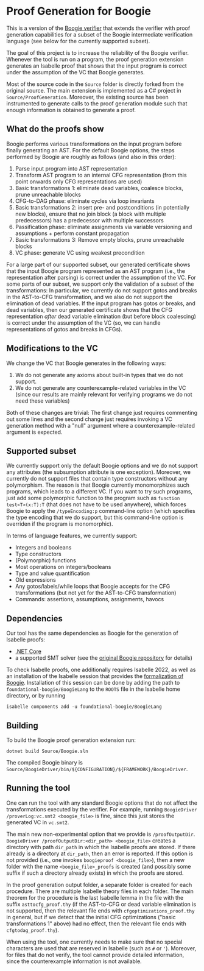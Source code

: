 # Proof Generation for Boogie

This is a version of the [Boogie verifier](https://github.com/boogie-org/boogie) 
that extends the verifier with proof generation capabilities for a subset of
the Boogie intermediate verification language (see below for the currently
supported subset).

The goal of this project is to increase the reliability of the Boogie verifier.
Whenever the tool is run on a program, the proof generation extension generates 
an Isabelle proof that shows that the input program is 
correct under the assumption of the VC that Boogie generates.

Most of the source code in the `Source` folder is directly forked from the original
source. The main extension is implemented as a C# project in `Source/ProofGeneration`.
Moreover, the existing source has been instrumented to generate calls to the 
proof generation module such that enough information is obtained to generate 
a proof.


## What do the proofs show
Boogie performs various transformations on the input program before finally
generating an AST. For the default Boogie options, the steps performed by 
Boogie are roughly as follows (and also in this order):

1. Parse input program into AST representation
1. Transform AST program to an internal CFG representation (from this point onwards
only CFG representations are used)
2. Basic transformations 1: eliminate dead variables, coalesce blocks, prune unreachable blocks
3. CFG-to-DAG phase: eliminate cycles via loop invariants
4. Basic transformations 2: insert pre- and postconditions (in potentially new blocks), 
ensure that no join block (a block with multiple predecessors) has a predecessor
with multiple successors
5. Passification phase: eliminate assignments via variable versioning and assumptions + perform
constant propagation
6. Basic transformations 3: Remove empty blocks, prune unreachable blocks
7. VC phase: generate VC using weakest precondition

For a large part of our supported subset, our generated certificate shows that the input Boogie program represented
as an AST program (i.e., the representation after parsing) is correct under the assumption of the VC.
For some parts of our subset, we support only the validation of a subset of the transformations:
In particular, we currently do not support gotos and breaks in the AST-to-CFG transformation, and we also do not support the elimination of dead variables.
If the input program has gotos or breaks, and dead variables, then our generated certificate shows that the CFG representation *after* dead variable elimination (but before block coalescing)
is correct under the assumption of the VC (so, we can handle representations of gotos and breaks in CFGs).

## Modifications to the VC
We change the VC that Boogie generates in the following ways:
1. We do not generate any axioms about built-in types that we do not support.
2. We do not generate any counterexample-related variables in the VC (since our 
results are mainly relevant for verifying programs we do not need these variables)

Both of these changes are trivial: The first change just requires commenting out
some lines and the second change just requires invoking a VC generation method
with a "null" argument where a counterexample-related argument is expected.


## Supported subset
We currently support only the default Boogie options and we do not support any attributes (the subsumption attribute is one exception). Moreover, we currently do not support files that contain type constructors without any polymorphism. The reason is that Boogie currently monomorphizes such programs, which leads to a different VC. If you want to try such programs, just add some polymorphic function to the program such as `function test<T>(x:T):T` (that does not have to be used anywhere), which forces Boogie to apply the `/typeEncoding:p` command-line option (which specifies the type encoding that we do support, but this command-line option is overriden if the program is monomorphic).

In terms of language features, we currently support:

* Integers and booleans
* Type constructors
* (Polymorphic) functions
* Most operations on integers/booleans
* Type and value quantification
* Old expressions
* Any gotos/labels/while loops that Boogie accepts for the CFG transformations (but not yet for the AST-to-CFG transformation)
* Commands: assertions, assumptions, assignments, havocs

## Dependencies
Our tool has the same dependencies as Boogie for the generation of Isabelle proofs:
* [.NET Core](https://dotnet.microsoft.com)
* a supported SMT solver (see the [original Boogie repository](https://github.com/boogie-org/boogie)
for details)

To check Isabelle proofs, one additionally requires Isabelle 2022, as well as 
an installation of the Isabelle session that provides the [formalization of 
Boogie](https://github.com/gauravpartha/foundational-boogie/). Installation
of this session can be done by adding the path to `foundational-boogie/BoogieLang`
to the `ROOTS` file in the Isabelle home directory, or by running

```
isabelle components add -u foundational-boogie/BoogieLang
```

## Building

To build the Boogie proof generation extension run:

```
dotnet build Source/Boogie.sln
```

The compiled Boogie binary is
`Source/BoogieDriver/bin/${CONFIGURATION}/${FRAMEWORK}/BoogieDriver`.

## Running the tool
One can run the tool with any standard Boogie options that do not affect the 
transformations executed by the verifier. For example, running 
```BoogieDriver /proverLog:vc.smt2 <boogie_file>```
is fine, since this just stores the generated VC in `vc.smt2`.

The main new non-experimental option that we provide is `/proofOutputDir`.
`BoogieDriver /proofOutputDir:<dir_path> <boogie_file>` creates a directory 
with path `dir_path` in which the Isabelle proofs are stored. If there already
is a directory at `dir_path`, then an error is reported. If this option is not 
provided (i.e., one invokes `boogieproof <boogie_file>`), then a new folder with 
the name `<boogie_file>_proofs` is created (and possibly some suffix if such a 
directory already exists) in which the proofs are stored.

In the proof generation output folder, a separate folder is created for each 
procedure. There are multiple Isabelle theory files in each folder. The main
theorem for the procedure is the last Isabelle lemma in the file with the suffix
`asttocfg_proof.thy` (if the AST-to-CFG or dead variable elimination is not supported,
then the relevant file ends with `cfgoptimizations_proof.thy` in general, but if we detect that the initial
CFG optimizations ("basic transformations 1" above) had no effect, then the relevant file ends with `cfgtodag_proof.thy`).

When using the tool, one currently needs to make sure that no special characters
are used that are reserved in Isabelle (such as `#` or `'`). Moreover, for
files that do not verify, the tool cannot provide detailed information, since
the counterexample information is not available.
